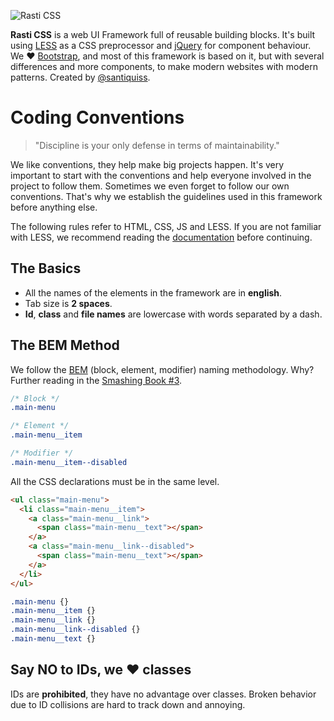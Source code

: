 ![Rasti CSS](http://santiquiss.com/rasticss/logo-github.png?2)

**Rasti CSS** is a web UI Framework full of reusable building blocks. It's built using [LESS](http://lesscss.org/) as a CSS preprocessor and [jQuery](http://jquery.com/) for component behaviour. We &hearts; [Bootstrap](http://getbootstrap.com/), and most of this framework is based on it, but with several differences and more components, to make modern websites with modern patterns. Created by [@santiquiss](http://twitter.com/santiquiss).

# Coding Conventions

> "Discipline is your only defense in terms of maintainability."

We like conventions, they help make big projects happen. It's very important to start with the conventions and help everyone involved in the project to follow them. Sometimes we even forget to follow our own conventions. That's why we establish the guidelines used in this framework before anything else.

The following rules refer to HTML, CSS, JS and LESS. If you are not familiar with LESS, we recommend reading the [documentation](http://lesscss.org/) before continuing.

## The Basics

+ All the names of the elements in the framework are in **english**.
+ Tab size is **2 spaces**.
+ **Id**, **class** and **file names** are lowercase with words separated by a dash.

## The BEM Method

We follow the [BEM](http://csswizardry.com/2013/01/mindbemding-getting-your-head-round-bem-syntax/) (block, element, modifier) naming methodology. Why? Further reading in the [Smashing Book #3](https://shop.smashingmagazine.com/smashing-book-4-new-perspectives-on-web-design.html?pk_campaign=front-page-shop).

```css
/* Block */
.main-menu

/* Element */
.main-menu__item

/* Modifier */
.main-menu__item--disabled
```

All the CSS declarations must be in the same level.
```html
<ul class="main-menu">
  <li class="main-menu__item">
    <a class="main-menu__link">
      <span class="main-menu__text"></span>
    </a>
    <a class="main-menu__link--disabled">
      <span class="main-menu__text"></span>
    </a>
  </li>
</ul>
```
```css
.main-menu {}
.main-menu__item {}
.main-menu__link {}
.main-menu__link--disabled {}
.main-menu__text {}
```

## Say NO to IDs, we &hearts; classes

IDs are **prohibited**, they have no advantage over classes. Broken behavior due to ID collisions are hard to track down and annoying.


